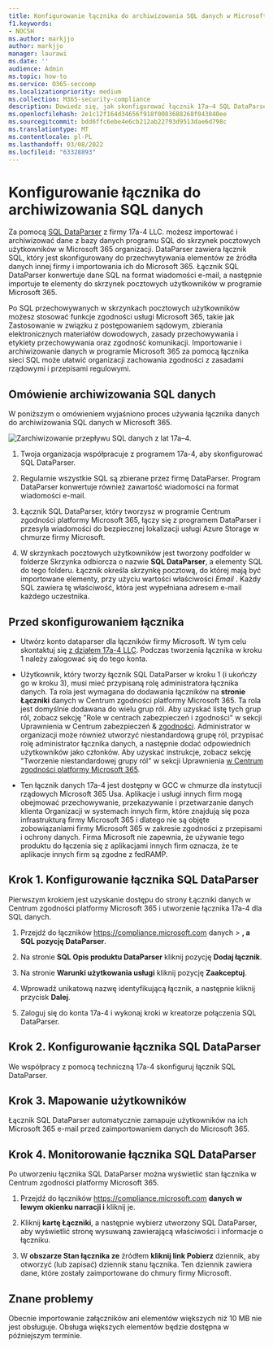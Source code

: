 ```yaml
---
title: Konfigurowanie łącznika do archiwizowania SQL danych w Microsoft 365
f1.keywords:
- NOCSH
ms.author: markjjo
author: markjjo
manager: laurawi
ms.date: ''
audience: Admin
ms.topic: how-to
ms.service: O365-seccomp
ms.localizationpriority: medium
ms.collection: M365-security-compliance
description: Dowiedz się, jak skonfigurować łącznik 17a–4 SQL DataParser i używać go do importowania i archiwizowania SQL danych w programie Microsoft 365.
ms.openlocfilehash: 2e1c12f164d34656f918f0083688268f043840ee
ms.sourcegitcommit: bdd6ffc6ebe4e6cb212ab22793d9513dae6d798c
ms.translationtype: MT
ms.contentlocale: pl-PL
ms.lasthandoff: 03/08/2022
ms.locfileid: "63328893"
---
```

# <a name="set-up-a-connector-to-archive-sql-data"></a>Konfigurowanie łącznika do archiwizowania SQL danych

Za pomocą [SQL DataParser](https://www.17a-4.com/sql-dataparser/) z firmy 17a-4 LLC. możesz importować i archiwizować dane z bazy danych programu SQL do skrzynek pocztowych użytkowników w Microsoft 365 organizacji. DataParser zawiera łącznik SQL, który jest skonfigurowany do przechwytywania elementów ze źródła danych innej firmy i importowania ich do Microsoft 365. Łącznik SQL DataParser konwertuje dane SQL na format wiadomości e-mail, a następnie importuje te elementy do skrzynek pocztowych użytkowników w programie Microsoft 365.

Po SQL przechowywanych w skrzynkach pocztowych użytkowników możesz stosować funkcje zgodności usługi Microsoft 365, takie jak Zastosowanie w związku z postępowaniem sądowym, zbierania elektronicznych materiałów dowodowych, zasady przechowywania i etykiety przechowywania oraz zgodność komunikacji. Importowanie i archiwizowanie danych w programie Microsoft 365 za pomocą łącznika sieci SQL może ułatwić organizacji zachowania zgodności z zasadami rządowymi i przepisami regulowymi.

## <a name="overview-of-archiving-sql-data"></a>Omówienie archiwizowania SQL danych

W poniższym o omówieniem wyjaśniono proces używania łącznika danych do archiwizowania SQL danych w Microsoft 365.

![Zarchiwizowanie przepływu SQL danych z lat 17a–4.](../media/SQLDatabaseDataParserConnectorWorkflow.png)

1. Twoja organizacja współpracuje z programem 17a-4, aby skonfigurować SQL DataParser.

2. Regularnie wszystkie SQL są zbierane przez firmę DataParser. Program DataParser konwertuje również zawartość wiadomości na format wiadomości e-mail.

3. Łącznik SQL DataParser, który tworzysz w programie Centrum zgodności platformy Microsoft 365, łączy się z programem DataParser i przesyła wiadomości do bezpiecznej lokalizacji usługi Azure Storage w chmurze firmy Microsoft.

4. W skrzynkach pocztowych użytkowników jest tworzony podfolder w folderze Skrzynka odbiorcza o nazwie **SQL DataParser**, a elementy SQL do tego folderu. Łącznik określa skrzynkę pocztową, do której mają być importowane elementy, przy użyciu wartości właściwości *Email* . Każdy SQL zawiera tę właściwość, która jest wypełniana adresem e-mail każdego uczestnika.

## <a name="before-you-set-up-a-connector"></a>Przed skonfigurowaniem łącznika

- Utwórz konto dataparser dla łączników firmy Microsoft. W tym celu skontaktuj się [z działem 17a-4 LLC](https://www.17a-4.com/contact/). Podczas tworzenia łącznika w kroku 1 należy zalogować się do tego konta.

- Użytkownik, który tworzy łącznik SQL DataParser w kroku 1 (i ukończy go w kroku 3), musi mieć przypisaną rolę administratora łącznika danych. Ta rola jest wymagana do dodawania łączników na **stronie Łączniki** danych w Centrum zgodności platformy Microsoft 365. Ta rola jest domyślnie dodawana do wielu grup ról. Aby uzyskać listę tych grup ról, zobacz sekcję "Role w centrach zabezpieczeń i zgodności" w sekcji Uprawnienia w Centrum zabezpieczeń & [zgodności](../security/office-365-security/permissions-in-the-security-and-compliance-center.md#roles-in-the-security--compliance-center). Administrator w organizacji może również utworzyć niestandardową grupę ról, przypisać rolę administrator łącznika danych, a następnie dodać odpowiednich użytkowników jako członków. Aby uzyskać instrukcje, zobacz sekcję "Tworzenie niestandardowej grupy ról" w sekcji Uprawnienia [w Centrum zgodności platformy Microsoft 365](microsoft-365-compliance-center-permissions.md#create-a-custom-role-group).

- Ten łącznik danych 17a-4 jest dostępny w GCC w chmurze dla instytucji rządowych Microsoft 365 Usa. Aplikacje i usługi innych firm mogą obejmować przechowywanie, przekazywanie i przetwarzanie danych klienta Organizacji w systemach innych firm, które znajdują się poza infrastrukturą firmy Microsoft 365 i dlatego nie są objęte zobowiązaniami firmy Microsoft 365 w zakresie zgodności z przepisami i ochrony danych. Firma Microsoft nie zapewnia, że używanie tego produktu do łączenia się z aplikacjami innych firm oznacza, że te aplikacje innych firm są zgodne z fedRAMP.

## <a name="step-1-set-up-a-sql-dataparser-connector"></a>Krok 1. Konfigurowanie łącznika SQL DataParser

Pierwszym krokiem jest uzyskanie dostępu do strony Łączniki danych w Centrum zgodności platformy Microsoft 365 i utworzenie łącznika 17a-4 dla SQL danych.

1. Przejdź do łączników <https://compliance.microsoft.com> danych > **, a SQL pozycję DataParser**.

2. Na stronie **SQL Opis produktu DataParser** kliknij pozycję **Dodaj łącznik**.

3. Na stronie **Warunki użytkowania usługi** kliknij pozycję **Zaakceptuj**.

4. Wprowadź unikatową nazwę identyfikującą łącznik, a następnie kliknij przycisk **Dalej**.

5. Zaloguj się do konta 17a-4 i wykonaj kroki w kreatorze połączenia SQL DataParser.

## <a name="step-2-configure-the-sql-dataparser-connector"></a>Krok 2. Konfigurowanie łącznika SQL DataParser

We współpracy z pomocą techniczną 17a-4 skonfiguruj łącznik SQL DataParser.

## <a name="step-3-map-users"></a>Krok 3. Mapowanie użytkowników

Łącznik SQL DataParser automatycznie zamapuje użytkowników na ich Microsoft 365 e-mail przed zaimportowaniem danych do Microsoft 365.

## <a name="step-4-monitor-the-sql-dataparser-connector"></a>Krok 4. Monitorowanie łącznika SQL DataParser

Po utworzeniu łącznika SQL DataParser można wyświetlić stan łącznika w Centrum zgodności platformy Microsoft 365.

1. Przejdź do łączników <https://compliance.microsoft.com> **danych w lewym okienku narracji i** kliknij je.

2. Kliknij **kartę Łączniki**, a następnie wybierz utworzony SQL DataParser, aby wyświetlić stronę wysuwaną zawierającą właściwości i informacje o łączniku.

3. W **obszarze Stan łącznika ze** źródłem **kliknij link Pobierz** dziennik, aby otworzyć (lub zapisać) dziennik stanu łącznika. Ten dziennik zawiera dane, które zostały zaimportowane do chmury firmy Microsoft.

## <a name="known-issues"></a>Znane problemy

Obecnie importowanie załączników ani elementów większych niż 10 MB nie jest obsługuje. Obsługa większych elementów będzie dostępna w późniejszym terminie.
